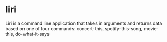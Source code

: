 # liri
Liri is a command line application that takes in arguments and returns data based on one of four commands: concert-this, spotify-this-song, movie-this, do-what-it-says
